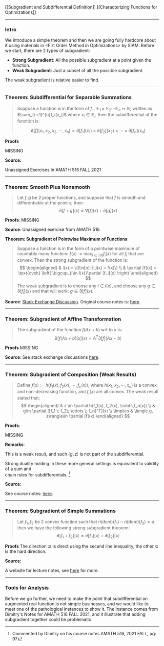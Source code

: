 [[Subgradient and Subdifferential Definition]]
[[Characterizing Functions for Optimizations]]


---
### **Intro**

We introduce a simple theorem and then we are going fully hardcore about it using materials in \<Firt Order Method in Optimizations\> by SIAM. Before we start, there are 2 types of subgradient: 

* **Strong Subgradient**: All the possible subgradient at a point given the function. 
* **Weak Subgradient**: Just a subset of all the possible subgradient. 

The weak subgradient is relative easier to find. 

---
### **Theorem: Subdifferential for Separable Summations**

> Suppose a function is in the form of $f: \mathbb E_1 \times \mathbb E_2 \cdots \mathbb E_n \mapsto \mathbb {\bar R}$, written as $\sum_{i =1}^{n}f_i(x_i)$ where $x_i\in \mathbb E_i$, then the subdifferential of the function is: 
> 
> $$
> \partial[f](x_1, x_2, x_3,\cdots, x_n) = \partial[f_1](x_1)\times \partial [f_2](x_2)\times \cdots \times \partial [f_n](x_n)
> $$

**Proofs**

MISSING

**Source:** 

Unassigned Exercises in AMATH 516 FALL 2021

---
### **Theorem: Smooth Plus Nonsmooth**

> Let $f, g$ be 2 proper functions, and suppose that $f$ is smooth and differentiable at the point $x$, then: 
> $$
>   \partial [f + g](x)  = \nabla [f](x) + \partial [g](x)
> $$

**Proofs**: 
MISSING

**Source**: Unassigned exercise from AMATH 516. 

**Theorem: Subgradient of Pointwise Maximum of Functions**

> Suppose a function is in the form of a pointwise maximum of countably many function: $f(x):= \max_{i\in [n]}f_i(x)$ for all $f_i$ that are convex. Then the strong subgradient of the function is: 
> $$
> \begin{aligned}
>     & I(x):= \{i\in[n]: f_i(x) = f(x)\}
>     \\
>     & \partial [f](x) = \text{cvxh}
>     \left(
>         \bigcup_{i\in I(x)}\partial [f_i](x)
>     \right)
> \end{aligned}
> $$
> The weak subgradient is to choose any $i\in I(x)$, and choose any $g\in \partial[f_i](x)$ and that will work: $g\in \partial[f](x)$. 

**Source**: [Stack Exchange Discussion](https://math.stackexchange.com/questions/229025/subgradients-of-function). Original course notes is: [here](http://www.seas.ucla.edu/~vandenbe/236C/lectures/subgradients.pdf). 

---
### **Theorem: Subgradient of Affine Transformation**

> The subgradient of the function $f(Ax + b)$ wrt to x is: 
> $$
>   \partial[f(Ax + b)|x](x) = A^T\partial[f](Ax + b)	
> $$

**Proofs**
MISSING

**Source**: See stack exchange discussions [here](https://math.stackexchange.com/questions/2656013/how-to-prove-the-affine-composition-of-the-subdifferential). 



---
### **Theorem: Subgradient of Composition (Weak Results)**

> Define $f(x):= h(f_1(x), f_2(x), \cdots, f_n(x))$, where $h(x_1, x_2, \cdots, x_n)$ is a convex and non-decreasing function, and $f_i(x)$ are all convex. The weak result stated that: 
> $$
> \begin{aligned}
>     & z \in \partial h(f_1(x), f_2(x), \cdots,f_n(x))
>     \\
>     & g\in \partial [[f_1 \; f_2\; \cdots \; f_n]^T](x)
>     \\
>     \implies & 
>     \langle g, z\rangle\in \partial [f](x)
> \end{aligned}
> $$

**Proofs**:

MISSING

**Remarks**:

This is a weak result, and such $\langle g, z\rangle$ is not part of the subdifferential. 

Strong duality holding in these more general settings is equivalent to validity of a sum and  
chain rules for subdifferentials. [^1]

[^1]: Commented by Dimitry on his course notes AMATH 516, 2021 FALL, pg: 97


**Source**:

See course notes: [here](http://www.seas.ucla.edu/~vandenbe/236C/lectures/subgradients.pdf). 

---
### **Theorem: Subgradient of Simple Summations**

> Let $f_1,f_2$ be 2 convex function such that $\text{ri}(\text{dom})(f_1) \cap \text{ri}(\text{dom})(f_2)\neq \emptyset$, then we have the following strong subgradient theorem: 
> $$
> \partial[f_1 + f_2](\bar x) = \partial[f_1](\bar x) + \partial [f_2](\bar x)
> $$

**Proofs**
The direction $\supseteq$ is direct using the secand line inequality, the other $\subseteq$ is the hard direction. 

**Source**: 

A website for lecture notes, see [here](https://maunamn.wordpress.com/8-the-subdifferential-sum-rule/) for more. 


---
### **Tools for Analysis**

Before we go further, we need to make the point that subdifferential on augmented real function is not simple businesses, and we would like to meet one of the pathological instances to show it. The instance comes from Dimitry's Notes for AMATH 516 FALL 2021, and it illustrate that adding subgradient together could be problematic. 





